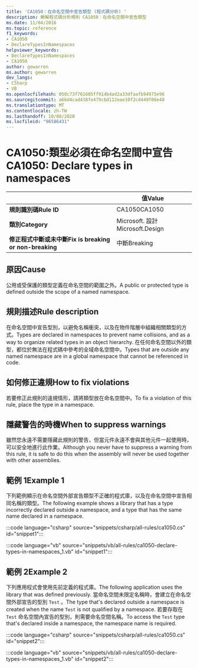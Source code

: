 ```yaml
---
title: 'CA1050：在命名空間中宣告類型 (程式碼分析) '
description: 瞭解程式碼分析規則 CA1050：在命名空間中宣告類型
ms.date: 11/04/2016
ms.topic: reference
f1_keywords:
- CA1050
- DeclareTypesInNamespaces
helpviewer_keywords:
- DeclareTypesInNamespaces
- CA1050
author: gewarren
ms.author: gewarren
dev_langs:
- CSharp
- VB
ms.openlocfilehash: 050c73f761605ff914b4ad2a33dfaafb94975e96
ms.sourcegitcommit: a6bd4cad438fe479cbd112eae10f2cd449f06e40
ms.translationtype: MT
ms.contentlocale: zh-TW
ms.lasthandoff: 10/08/2020
ms.locfileid: "96586431"
---
```

# <a name="ca1050-declare-types-in-namespaces"></a><span data-ttu-id="2e30e-103">CA1050:類型必須在命名空間中宣告</span><span class="sxs-lookup"><span data-stu-id="2e30e-103">CA1050: Declare types in namespaces</span></span>

| | <span data-ttu-id="2e30e-104">值</span><span class="sxs-lookup"><span data-stu-id="2e30e-104">Value</span></span> |
|-|-|
| <span data-ttu-id="2e30e-105">**規則識別碼**</span><span class="sxs-lookup"><span data-stu-id="2e30e-105">**Rule ID**</span></span> |<span data-ttu-id="2e30e-106">CA1050</span><span class="sxs-lookup"><span data-stu-id="2e30e-106">CA1050</span></span>|
| <span data-ttu-id="2e30e-107">**類別**</span><span class="sxs-lookup"><span data-stu-id="2e30e-107">**Category**</span></span> |<span data-ttu-id="2e30e-108">Microsoft. 設計</span><span class="sxs-lookup"><span data-stu-id="2e30e-108">Microsoft.Design</span></span>|
| <span data-ttu-id="2e30e-109">**修正程式中斷或未中斷**</span><span class="sxs-lookup"><span data-stu-id="2e30e-109">**Fix is breaking or non-breaking**</span></span> |<span data-ttu-id="2e30e-110">中斷</span><span class="sxs-lookup"><span data-stu-id="2e30e-110">Breaking</span></span>|

## <a name="cause"></a><span data-ttu-id="2e30e-111">原因</span><span class="sxs-lookup"><span data-stu-id="2e30e-111">Cause</span></span>

<span data-ttu-id="2e30e-112">公用或受保護的類型定義在命名空間的範圍之外。</span><span class="sxs-lookup"><span data-stu-id="2e30e-112">A public or protected type is defined outside the scope of a named namespace.</span></span>

## <a name="rule-description"></a><span data-ttu-id="2e30e-113">規則描述</span><span class="sxs-lookup"><span data-stu-id="2e30e-113">Rule description</span></span>

<span data-ttu-id="2e30e-114">在命名空間中宣告型別，以避免名稱衝突，以及在物件階層中組織相關類型的方式。</span><span class="sxs-lookup"><span data-stu-id="2e30e-114">Types are declared in namespaces to prevent name collisions, and as a way to organize related types in an object hierarchy.</span></span> <span data-ttu-id="2e30e-115">在任何命名空間以外的類型，都位於無法在程式碼中參考的全域命名空間中。</span><span class="sxs-lookup"><span data-stu-id="2e30e-115">Types that are outside any named namespace are in a global namespace that cannot be referenced in code.</span></span>

## <a name="how-to-fix-violations"></a><span data-ttu-id="2e30e-116">如何修正違規</span><span class="sxs-lookup"><span data-stu-id="2e30e-116">How to fix violations</span></span>

<span data-ttu-id="2e30e-117">若要修正此規則的違規情形，請將類型放在命名空間中。</span><span class="sxs-lookup"><span data-stu-id="2e30e-117">To fix a violation of this rule, place the type in a namespace.</span></span>

## <a name="when-to-suppress-warnings"></a><span data-ttu-id="2e30e-118">隱藏警告的時機</span><span class="sxs-lookup"><span data-stu-id="2e30e-118">When to suppress warnings</span></span>

<span data-ttu-id="2e30e-119">雖然您永遠不需要隱藏此規則的警告，但當元件永遠不會與其他元件一起使用時，可以安全地進行此作業。</span><span class="sxs-lookup"><span data-stu-id="2e30e-119">Although you never have to suppress a warning from this rule, it is safe to do this when the assembly will never be used together with other assemblies.</span></span>

## <a name="example-1"></a><span data-ttu-id="2e30e-120">範例 1</span><span class="sxs-lookup"><span data-stu-id="2e30e-120">Example 1</span></span>

<span data-ttu-id="2e30e-121">下列範例顯示在命名空間外部宣告類型不正確的程式庫，以及在命名空間中宣告相同名稱的類型。</span><span class="sxs-lookup"><span data-stu-id="2e30e-121">The following example shows a library that has a type incorrectly declared outside a namespace, and a type that has the same name declared in a namespace.</span></span>

:::code language="csharp" source="snippets/csharp/all-rules/ca1050.cs" id="snippet1":::

:::code language="vb" source="snippets/vb/all-rules/ca1050-declare-types-in-namespaces_1.vb" id="snippet1":::

## <a name="example-2"></a><span data-ttu-id="2e30e-122">範例 2</span><span class="sxs-lookup"><span data-stu-id="2e30e-122">Example 2</span></span>

<span data-ttu-id="2e30e-123">下列應用程式會使用先前定義的程式庫。</span><span class="sxs-lookup"><span data-stu-id="2e30e-123">The following application uses the library that was defined previously.</span></span> <span data-ttu-id="2e30e-124">當命名空間未限定名稱時，會建立在命名空間外部宣告的型別 `Test` 。</span><span class="sxs-lookup"><span data-stu-id="2e30e-124">The type that's declared outside a namespace is created when the name `Test` is not qualified by a namespace.</span></span> <span data-ttu-id="2e30e-125">若要存取在 `Test` 命名空間內宣告的型別，則需要命名空間名稱。</span><span class="sxs-lookup"><span data-stu-id="2e30e-125">To access the `Test` type that's declared inside a namespace, the namespace name is required.</span></span>

:::code language="csharp" source="snippets/csharp/all-rules/ca1050.cs" id="snippet2":::

:::code language="vb" source="snippets/vb/all-rules/ca1050-declare-types-in-namespaces_1.vb" id="snippet2":::
